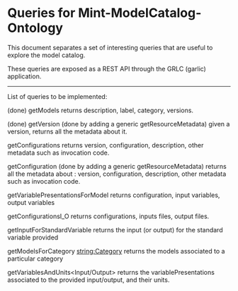 # Queries for Mint-ModelCatalog-Ontology

This document separates a set of interesting queries that are useful to explore the model catalog.

These queries are exposed as a REST API through the GRLC (garlic) application.



-----------------

List of queries to be implemented:

(done) getModels 
    returns description, label, category, versions.
    
(done) getVersion<version> (done by adding a generic getResourceMetadata<URI>)
    given a version, returns all the metadata about it.

getConfigurations
    returns version, configuration, description, other metadata such as invocation code.
    
getConfiguration<config> (done by adding a generic getResourceMetadata<URI>)
    returns all the metadata about <config>: version, configuration, description, other metadata such as invocation code.
    
getVariablePresentationsForModel<Model>
    returns configuration, input variables, output variables

getConfigurationsI_O
    returns configurations, inputs files, output files.
    
getInputForStandardVariable<Variable>
    returns the input (or output) for the standard variable provided 
    
getModelsForCategory <string:Category>
    returns the models associated to a particular category

getVariablesAndUnits<Input/Output>
    returns the variablePresentations associated to the provided input/output, and their units.


